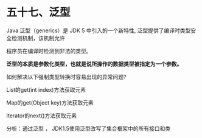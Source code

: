 # 五十七、泛型

Java 泛型（generics）是 JDK 5 中引入的一个新特性, 泛型提供了编译时类型安全检测机制，该机制允许

程序员在编译时检测到非法的类型。

**泛型的本质是参数化类型，也就是说所操作的数据类型被指定为一个参数。**

如何解决以下强制类型转换时容易出现的异常问题?

 List的get(int index)方法获取元素

 Map的get(Object key)方法获取元素

 Iterator的next()方法获取元素

分析：通过泛型 ， JDK1.5使用泛型改写了集合框架中的所有接口和类